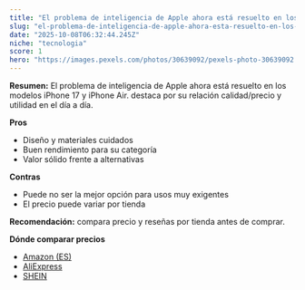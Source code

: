 ```yaml
---
title: "El problema de inteligencia de Apple ahora está resuelto en los modelos iPhone 17 y iPhone Air."
slug: "el-problema-de-inteligencia-de-apple-ahora-esta-resuelto-en-los-modelos-iphone-1"
date: "2025-10-08T06:32:44.245Z"
niche: "tecnologia"
score: 1
hero: "https://images.pexels.com/photos/30639092/pexels-photo-30639092.jpeg?auto=compress&cs=tinysrgb&fit=crop&h=627&w=1200&auto=compress&cs=tinysrgb&w=1200&h=675&fit=crop"
---
```


**Resumen:** El problema de inteligencia de Apple ahora está resuelto en los modelos iPhone 17 y iPhone Air. destaca por su relación calidad/precio y utilidad en el día a día.

**Pros**
- Diseño y materiales cuidados
- Buen rendimiento para su categoría
- Valor sólido frente a alternativas

**Contras**
- Puede no ser la mejor opción para usos muy exigentes
- El precio puede variar por tienda

**Recomendación:** compara precio y reseñas por tienda antes de comprar.

**Dónde comparar precios**
- [Amazon (ES)](https://www.amazon.es/s?k=El%20problema%20de%20inteligencia%20de%20Apple%20ahora%20est%C3%A1%20resuelto%20en%20los%20modelos%20iPhone%2017%20y%20iPhone%20Air.&tag=teknovashop25-21)
- [AliExpress](https://www.aliexpress.com/wholesale?SearchText=El%20problema%20de%20inteligencia%20de%20Apple%20ahora%20est%C3%A1%20resuelto%20en%20los%20modelos%20iPhone%2017%20y%20iPhone%20Air.)
- [SHEIN](https://www.shein.com/pdsearch/El%20problema%20de%20inteligencia%20de%20Apple%20ahora%20est%C3%A1%20resuelto%20en%20los%20modelos%20iPhone%2017%20y%20iPhone%20Air.)